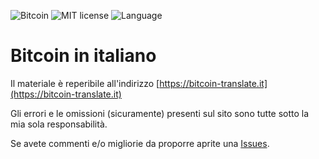 ![Bitcoin](https://img.shields.io/badge/bitcoin-btc-orange) ![MIT license](https://img.shields.io/badge/license-MIT-blue) ![Language](https://img.shields.io/badge/language-ITA-green)

# Bitcoin in italiano

Il materiale è reperibile all'indirizzo [https://bitcoin-translate.it](https://bitcoin-translate.it)

Gli errori e le omissioni (sicuramente) presenti sul sito sono tutte sotto la mia sola responsabilità.

Se avete commenti e/o migliorie da proporre aprite una [Issues](https://github.com/citizen010/bitcoin-translate/issues). 
